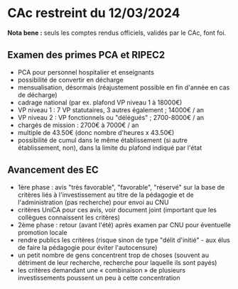 # CAc restreint du 12/03/2024

**Nota bene :** seuls les comptes rendus officiels, validés par le CAc, font foi.

## Examen des primes PCA et RIPEC2
- PCA pour personnel hospitalier et enseignants
- possibilité de convertir en décharge 
- mensualisation, désormais (réajustement possible en fin d'année en cas de décharge)
- cadrage national (par ex. plafond VP niveau 1 à 18000€)
- VP niveau 1 : 7 VP statutaires, 3 autres également ; 14000€ / an
- VP niveau 2 : VP fonctionnels ou "délégués" ; 2700-8000€ / an
- chargés de mission : 2700€ à 7000€ / an
- multiple de 43.50€ (donc nombre d'heures x 43.50€)
- possibilité de cumul dans le même établissement (si autre établissement, non), dans la limite du plafond indiqué par l'état

## Avancement des EC
- 1ère phase : avis "très favorable", "favorable", "réservé" sur la base de critères liés à l'investissement au titre de la pédagogie et de l'administration (pas recherche) pour envoi au CNU
- critères UniCA pour ces avis, voir document joint (important que les collègues connaissent les critères)
- 2ème phase : retour (avant l'été) après examen par CNU pour éventuelle promotion locale
- rendre publics les critères (risque sinon de type "délit d'initié" - aux élus de faire la pédagogie pour éviter l'autocensure)
- un petit nombre de gens concentrent  trop de choses (souvent au détriment de leur recherche, recherche pour laquelle ils sont payés)
- les critères demandant une « combinaison » de plusieurs investissements poussent un peu à cette concentration 

